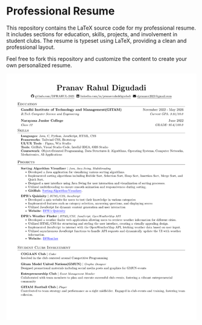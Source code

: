 # Professional Resume

This repository contains the LaTeX source code for my professional resume. It includes sections for education, skills, projects, and involvement in student clubs. The resume is typeset using LaTeX, providing a clean and professional layout.

Feel free to fork this repository and customize the content to create your own personalized resume.

![Resume](PRANAVRAHULDIGUDADI-1.png)
